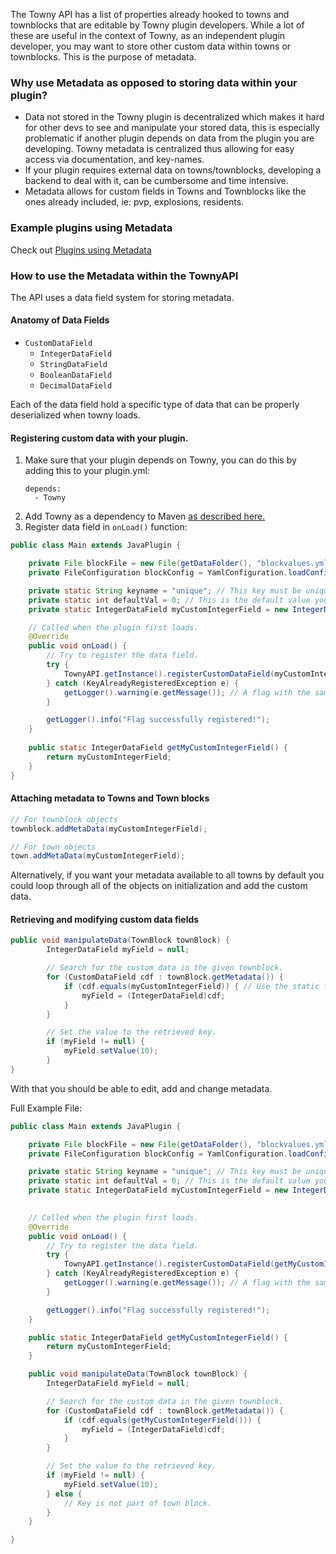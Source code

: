 The Towny API has a list of properties already hooked to towns and townblocks that are editable by Towny plugin developers. While a lot of these are useful in the context of Towny, as an independent plugin developer, you may want to store other custom data within towns or townblocks. This is the purpose of metadata.

### Why use Metadata as opposed to storing data within your plugin?
* Data not stored in the Towny plugin is decentralized which makes it hard for other devs to see and manipulate your stored data, this is especially problematic if another plugin depends on data from the plugin you are developing. Towny metadata is centralized thus allowing for easy access via documentation, and key-names.
* If your plugin requires external data on towns/townblocks, developing a backend to deal with it, can be cumbersome and time intensive.
* Metadata allows for custom fields in Towns and Townblocks like the ones already included, ie: pvp, explosions, residents.

### Example plugins using Metadata
Check out [Plugins using Metadata](https://github.com/TownyAdvanced/Towny/wiki/Plugins-using-the-Towny-API#plugins-using-metadata)

### How to use the Metadata within the TownyAPI
The API uses a data field system for storing metadata.

#### Anatomy of Data Fields
- `CustomDataField`
  - `IntegerDataField`
  - `StringDataField`
  - `BooleanDataField`
  - `DecimalDataField`

Each of the data field hold a specific type of data that can be properly deserialized when towny loads.

#### Registering custom data with your plugin.

1) Make sure that your plugin depends on Towny, you can do this by adding this to your plugin.yml:
     ```
     depends:
       - Towny
     ```
2) Add Towny as a dependency to Maven [as described here.](https://github.com/TownyAdvanced/Towny/wiki/TownyAPI#getting-started-with-towny-and-your-ide)
3) Register data field in `onLoad()` function:
```java
public class Main extends JavaPlugin {

    private File blockFile = new File(getDataFolder(), "blockvalues.yml");
    private FileConfiguration blockConfig = YamlConfiguration.loadConfiguration(blockFile);

    private static String keyname = "unique"; // This key must be unique to your plugin.
    private static int defaultVal = 0; // This is the default value your data field will have whenever its added to an object.
    private static IntegerDataField myCustomIntegerField = new IntegerDataField(keyname, defaultVal);

    // Called when the plugin first loads.
    @Override
    public void onLoad() {
        // Try to register the data field.
        try {
            TownyAPI.getInstance().registerCustomDataField(myCustomIntegerField);
        } catch (KeyAlreadyRegisteredException e) {
            getLogger().warning(e.getMessage()); // A flag with the same key name already exists try again
        }

        getLogger().info("Flag successfully registered!");
    }
    
    public static IntegerDataField getMyCustomIntegerField() {
        return myCustomIntegerField;
    }
}
```
     
#### Attaching metadata to Towns and Town blocks
```java
// For townblock objects
townblock.addMetaData(myCustomIntegerField);

// For town objects
town.addMetaData(myCustomIntegerField);
```

Alternatively, if you want your metadata available to all towns by default you could loop through all of the objects on initialization and add the custom data.


#### Retrieving and modifying custom data fields
```java
public void manipulateData(TownBlock townBlock) {
        IntegerDataField myField = null;

        // Search for the custom data in the given townblock.
        for (CustomDataField cdf : townBlock.getMetadata()) {
            if (cdf.equals(myCustomIntegerField)) { // Use the static field
                myField = (IntegerDataField)cdf;
            }
        }

        // Set the value to the retrieved key.
        if (myField != null) {
            myField.setValue(10);
        }
}
```

With that you should be able to edit, add and change metadata.

Full Example File:
```java
public class Main extends JavaPlugin {

    private File blockFile = new File(getDataFolder(), "blockvalues.yml");
    private FileConfiguration blockConfig = YamlConfiguration.loadConfiguration(blockFile);

    private static String keyname = "unique"; // This key must be unique to your plugin.
    private static int defaultVal = 0; // This is the default value your data field will have whenever its added to an object.
    private static IntegerDataField myCustomIntegerField = new IntegerDataField(keyname, defaultVal);
    

    // Called when the plugin first loads.
    @Override
    public void onLoad() {
        // Try to register the data field.
        try {
            TownyAPI.getInstance().registerCustomDataField(getMyCustomIntegerField());
        } catch (KeyAlreadyRegisteredException e) {
            getLogger().warning(e.getMessage()); // A flag with the same key name already exists try again
        }

        getLogger().info("Flag successfully registered!");
    }

    public static IntegerDataField getMyCustomIntegerField() {
        return myCustomIntegerField;
    }

    public void manipulateData(TownBlock townBlock) {
        IntegerDataField myField = null;

        // Search for the custom data in the given townblock.
        for (CustomDataField cdf : townBlock.getMetadata()) {
            if (cdf.equals(getMyCustomIntegerField())) {
                myField = (IntegerDataField)cdf;
            }
        }

        // Set the value to the retrieved key.
        if (myField != null) {
            myField.setValue(10);
        } else {
            // Key is not part of town block.
        }
    }

}
```


